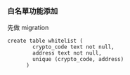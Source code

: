 ### 白名單功能添加

先做 migration

```
create table whitelist (
        crypto_code text not null,
        address text not null,
        unique (crypto_code, address)
      )
```
